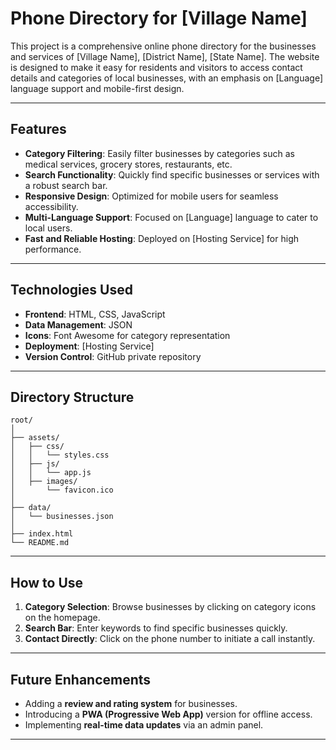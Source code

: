 # **Phone Directory for [Village Name]**

This project is a comprehensive online phone directory for the businesses and services of [Village Name], [District Name], [State Name]. The website is designed to make it easy for residents and visitors to access contact details and categories of local businesses, with an emphasis on [Language] language support and mobile-first design.

---

## **Features**

- **Category Filtering**: Easily filter businesses by categories such as medical services, grocery stores, restaurants, etc.
- **Search Functionality**: Quickly find specific businesses or services with a robust search bar.
- **Responsive Design**: Optimized for mobile users for seamless accessibility.
- **Multi-Language Support**: Focused on [Language] language to cater to local users.
- **Fast and Reliable Hosting**: Deployed on [Hosting Service] for high performance.

---

## **Technologies Used**

- **Frontend**: HTML, CSS, JavaScript
- **Data Management**: JSON
- **Icons**: Font Awesome for category representation
- **Deployment**: [Hosting Service]
- **Version Control**: GitHub private repository

---

## **Directory Structure**

```
root/
│
├── assets/
│   ├── css/
│   │   └── styles.css
│   ├── js/
│   │   └── app.js
│   ├── images/
│       └── favicon.ico
│
├── data/
│   └── businesses.json
│
├── index.html
└── README.md
```

---

## **How to Use**

1. **Category Selection**: Browse businesses by clicking on category icons on the homepage.
2. **Search Bar**: Enter keywords to find specific businesses quickly.
3. **Contact Directly**: Click on the phone number to initiate a call instantly.

---

## **Future Enhancements**

- Adding a **review and rating system** for businesses.
- Introducing a **PWA (Progressive Web App)** version for offline access.
- Implementing **real-time data updates** via an admin panel.

---
